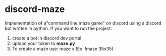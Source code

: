# discord-maze
Implementation of  a"command line maze game" on discord using a discord bot written in python.
If you want to run the project:
1) create a bot in discord dev portal
2) upload your token to **maze.py**
3) To create a maze use: maze <size>x<size> (Ex. !maze 35x35)
